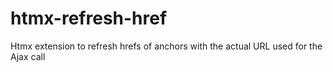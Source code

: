 # htmx-refresh-href
Htmx extension to refresh hrefs of anchors with the actual URL used for the Ajax call
